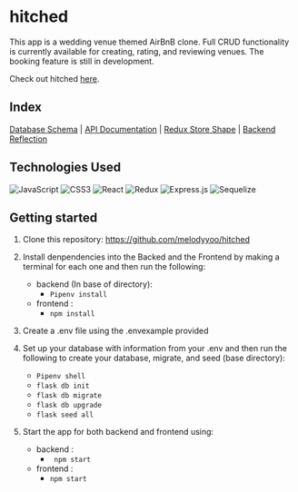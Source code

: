 # hitched
This app is a wedding venue themed AirBnB clone. Full CRUD functionality is currently available for creating, rating, and reviewing venues. The booking feature is still in development. 

Check out hitched [here](https://air-bnb-a62t.onrender.com). 

## Index
[Database Schema](https://github.com/melodyyoo/hitched/wiki/Database-Schema-Design) | [API Documentation](https://github.com/melodyyoo/hitched/wiki/API-Documentation) | [Redux Store Shape]() | [Backend Reflection](https://github.com/melodyyoo/hitched/wiki/Backend-Reflection)


## Technologies Used
![JavaScript](https://img.shields.io/badge/javascript-%23323330.svg?style=for-the-badge&logo=javascript&logoColor=%23F7DF1E)
![CSS3](https://img.shields.io/badge/css3-%231572B6.svg?style=for-the-badge&logo=css3&logoColor=white)
![React](https://img.shields.io/badge/react-%2320232a.svg?style=for-the-badge&logo=react&logoColor=%2361DAFB)
![Redux](https://img.shields.io/badge/redux-%23593d88.svg?style=for-the-badge&logo=redux&logoColor=white)
![Express.js](https://img.shields.io/badge/express.js-%23404d59.svg?style=for-the-badge&logo=express&logoColor=%2361DAFB)
![Sequelize](https://img.shields.io/badge/Sequelize-52B0E7?style=for-the-badge&logo=Sequelize&logoColor=white)


## Getting started

1. Clone this repository: https://github.com/melodyyoo/hitched
2. Install denpendencies into the Backed and the Frontend by making a terminal for each one and then run the following:
   * backend (In base of directory):
       * ` Pipenv install `
   * frontend :
       * ` npm install `
3. Create a .env file using the .envexample provided

4. Set up your database with information from your .env and then run the following to create your database, migrate, and seed (base directory):
   * ` Pipenv shell `
   * ` flask db init `
   * ` flask db migrate `
   * ` flask db upgrade `
   * ` flask seed all `
5. Start the app for both backend and frontend using:
   * backend :
       * ` npm start`
   * frontend :
       * ` npm start `
